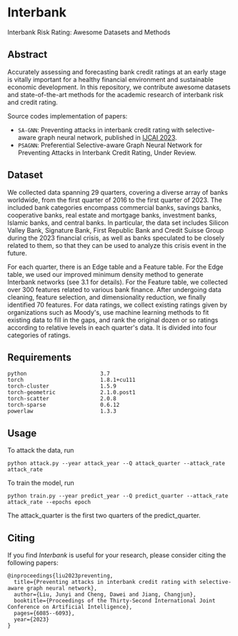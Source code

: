 # Interbank
Interbank Risk Rating: Awesome Datasets and Methods

## Abstract
Accurately assessing and forecasting bank credit ratings at an early stage is vitally important for a healthy financial environment and sustainable economic development. In this repository, we contribute awesome datasets and state-of-the-art methods for the academic research of interbank risk and credit rating. 

Source codes implementation of papers:

- `SA-GNN`: Preventing attacks in interbank credit rating with selective-aware graph neural network, published in [IJCAI 2023](https://www.ijcai.org/proceedings/2023/0675.pdf). 
- `PSAGNN`: Preferential Selective-aware Graph Neural Network for Preventing Attacks in Interbank Credit Rating, Under Review. 

## Dataset
We collected data spanning 29 quarters, covering a diverse array of banks worldwide, from the first quarter of 2016 to the first quarter of 2023. The included bank categories encompass commercial banks, savings banks, cooperative banks, real estate and mortgage banks, investment banks, Islamic banks, and central banks. In particular, the data set includes Silicon Valley Bank, Signature Bank, First Republic Bank and Credit Suisse Group during the 2023 financial crisis, as well as banks speculated to be closely related to them, so that they can be used to analyze this crisis event in the future.

For each quarter, there is an Edge table and a Feature table. For the Edge table, we used our improved minimum density method to generate Interbank networks (see 3.1 for details). For the Feature table, we collected over 300 features related to various bank finance. After undergoing data cleaning, feature selection, and dimensionality reduction, we finally identified 70 features. For data ratings, we collect existing ratings given by organizations such as Moody's, use machine learning methods to fit existing data to fill in the gaps, and rank the original dozen or so ratings according to relative levels in each quarter's data. It is divided into four categories of ratings.


## Requirements
```
python                       3.7
torch                        1.8.1+cu111
torch-cluster                1.5.9
torch-geometric              2.1.0.post1
torch-scatter                2.0.8
torch-sparse                 0.6.12
powerlaw                     1.3.3
```

## Usage
To attack the data, run
```
python attack.py --year attack_year --Q attack_quarter --attack_rate attack_rate
```

To train the model, run
```
python train.py --year predict_year --Q predict_quarter --attack_rate attack_rate --epochs epoch
```

The attack_quarter is the first two quarters of the predict_quarter.

## Citing

If you find *Interbank* is useful for your research, please consider citing the following papers:

    @inproceedings{liu2023preventing,
      title={Preventing attacks in interbank credit rating with selective-aware graph neural network},
      author={Liu, Junyi and Cheng, Dawei and Jiang, Changjun},
      booktitle={Proceedings of the Thirty-Second International Joint Conference on Artificial Intelligence},
      pages={6085--6093},
      year={2023}
    }
    
